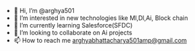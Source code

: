 - 👋 Hi, I’m @arghya501
- 👀 I’m interested in new technologies like Ml,Dl,Ai, Block chain
- 🌱 I’m currently learning Salesforce(SFDC)
- 💞️ I’m looking to collaborate on Ai projects
- 📫 How to reach me arghyabhattacharya501amp@gmail.com

<!---
arghya501/arghya501 is a ✨ special ✨ repository because its `README.md` (this file) appears on your GitHub profile.
You can click the Preview link to take a look at your changes.
--->

